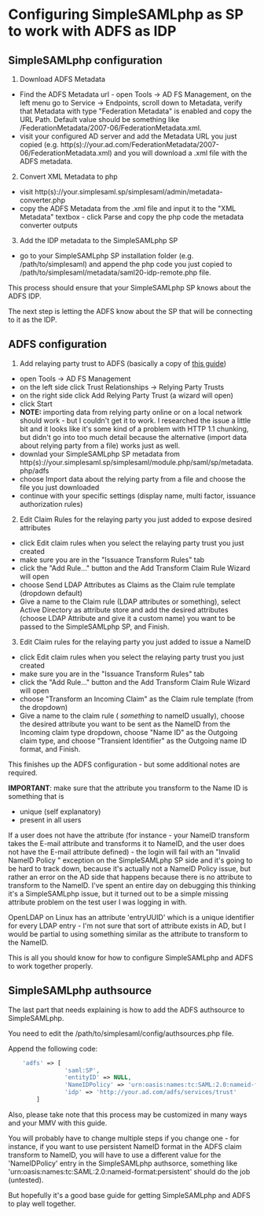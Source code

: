 # Configuring SimpleSAMLphp as SP to work with ADFS as IDP

## SimpleSAMLphp configuration

1) Download ADFS Metadata

- Find the ADFS Metadata url - open Tools -> AD FS Management, on the left menu go to Service -> Endpoints, scroll down to Metadata, verify that Metadata with type "Federation Metadata" is enabled and copy the URL Path. Default value should be something like /FederationMetadata/2007-06/FederationMetadata.xml.
- visit your configured AD server and add the Metadata URL you just copied (e.g. http(s)://your.ad.com/FederationMetadata/2007-06/FederationMetadata.xml) and you will download a .xml file with the ADFS metadata.

2) Convert XML Metadata to php

- visit http(s)://your.simplesaml.sp/simplesaml/admin/metadata-converter.php
- copy the ADFS Metadata from the .xml file and input it to the "XML Metadata" textbox - click Parse and copy the php code the metadata converter outputs

3) Add the IDP metadata to the SimpleSAMLphp SP
- go to your SimpleSAMLphp SP installation folder (e.g. /path/to/simplesaml) and append the php code you just copied to /path/to/simplesaml/metadata/saml20-idp-remote.php file.

This process should ensure that your SimpleSAMLphp SP knows about the ADFS IDP.

The next step is letting the ADFS know about the SP that will be connecting to it as the IDP.

## ADFS configuration

1) Add relaying party trust to ADFS (basically a copy of [this guide](https://technet.microsoft.com/en-us/library/dd807132.aspx))

- open Tools -> AD FS Management
- on the left side click Trust Relationships -> Relying Party Trusts
- on the right side click Add Relying Party Trust (a wizard will open)
- click Start
- **NOTE:** importing data from relying party online or on a local network should work - but I couldn't get it to work. I researched the issue a little bit and it looks like it's some kind of a problem with HTTP 1.1 chunking, but didn't go into too much detail because the alternative (import data about relying party from a file) works just as well.
- downlad your SimpleSAMLphp SP metadata from http(s)://your.simplesaml.sp/simplesaml/module.php/saml/sp/metadata.php/adfs
- choose Import data about the relying party from a file and choose the file you just downloaded
- continue with your specific settings (display name, multi factor, issuance authorization rules)

2) Edit Claim Rules for the relaying party you just added to expose desired attributes

- click Edit claim rules when you select the relaying party trust you just created
- make sure you are in the "Issuance Transform Rules" tab
- click the "Add Rule..." button and the Add Transform Claim Rule Wizard will open
- choose Send LDAP Attributes as Claims as the Claim rule template (dropdown default)
- Give a name to the Claim rule (LDAP attributes or something), select Active Directory as attribute store and add the desired attributes (choose LDAP Attribute and give it a custom name) you want to be passed to the SimpleSAMLphp SP, and Finish.

3) Edit Claim rules for the relaying party you just added to issue a NameID

- click Edit claim rules when you select the relaying party trust you just created
- make sure you are in the "Issuance Transform Rules" tab
- click the "Add Rule..." button and the Add Transform Claim Rule Wizard will open
- choose "Transform an Incoming Claim" as the Claim rule template (from the dropdown)
- Give a name to the claim rule ( *something* to nameID usually), choose the desired attribute you want to be sent as the NameID from the Incoming claim type dropdown, choose "Name ID" as the Outgoing claim type, and choose "Transient Identifier" as the Outgoing name ID format, and Finish.

This finishes up the ADFS configuration - but some additional notes are required.

**IMPORTANT**: make sure that the attribute you transform to the Name ID is something that is 
- unique (self explanatory)
- present in all users

If a user does not have the attribute (for instance - your NameID transform takes the E-mail attribute and transforms it to NameID, and the user does not have the E-mail attribute defined) - the login will fail with an "Invalid NameID Policy " exception on the SimpleSAMLphp SP side and it's going to be hard to track down, because it's actually not a NameID Policy issue, but rather an error on the AD side that happens because there is no attribute to transform to the NameID. I've spent an entire day on debugging this thinking it's a SimpleSAMLphp issue, but it turned out to be a simple missing attribute problem on the test user I was logging in with.

OpenLDAP on Linux has an attribute 'entryUUID' which is a unique identifier for every LDAP entry - I'm not sure that sort of attribute exists in AD, but I would be partial to using something similar as the attribute to transform to the NameID.

This is all you should know for how to configure SimpleSAMLphp and ADFS to work together properly.

## SimpleSAMLphp authsource

The last part that needs explaining is how to add the ADFS authsource to SimpleSAMLphp.

You need to edit the /path/to/simplesaml/config/authsources.php file.

Append the following code:

```php
    'adfs' => [
                'saml:SP',
                'entityID' => NULL,
                'NameIDPolicy' => 'urn:oasis:names:tc:SAML:2.0:nameid-format:transient',
                'idp' => 'http://your.ad.com/adfs/services/trust'
        ]
```

Also, please take note that this process may be customized in many ways and your MMV with this guide.

You will probably have to change multiple steps if you change one - for instance, if you want to use persistent NameID format in the ADFS claim transform to NameID, you will have to use a different value for the 'NameIDPolicy' entry in the SimpleSAMLphp authsorce, something like 'urn:oasis:names:tc:SAML:2.0:nameid-format:persistent' should do the job (untested).

But hopefully it's a good base guide for getting SimpleSAMLphp and ADFS to play well together.
